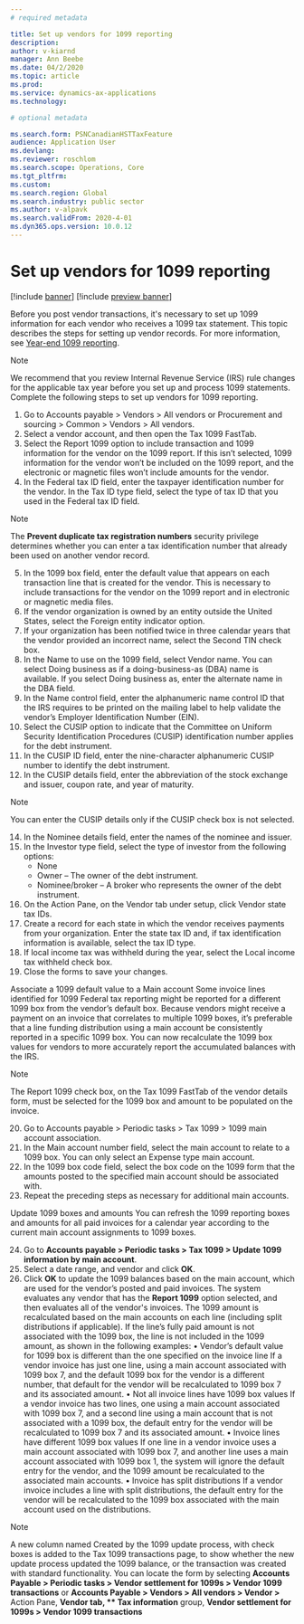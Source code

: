 ```yaml
---
# required metadata

title: Set up vendors for 1099 reporting
description: 
author: v-kiarnd
manager: Ann Beebe
ms.date: 04/2/2020
ms.topic: article
ms.prod: 
ms.service: dynamics-ax-applications
ms.technology: 

# optional metadata

ms.search.form: PSNCanadianHSTTaxFeature
audience: Application User
ms.devlang: 
ms.reviewer: roschlom
ms.search.scope: Operations, Core 
ms.tgt_pltfrm: 
ms.custom: 
ms.search.region: Global
ms.search.industry: public sector
ms.author: v-alpavk
ms.search.validFrom: 2020-4-01
ms.dyn365.ops.version: 10.0.12
---
```


# Set up vendors for 1099 reporting

[!include [banner](../includes/banner.md)]
[!include [preview banner](../includes/preview-banner.md)]

Before you post vendor transactions, it's necessary to set up 1099 information for each vendor who receives a 1099 tax statement. This topic describes the steps for setting up vendor records. For more information, see [Year-end 1099 reporting](noam-usa-year-end-1099-reporting.md).

> [!Note]
> We recommend that you review Internal Revenue Service (IRS) rule changes for the applicable tax year before you set up and process 1099 statements.
Complete the following steps to set up vendors for 1099 reporting. 

1.	Go to Accounts payable > Vendors > All vendors or Procurement and sourcing > Common > Vendors > All vendors.
2.	Select a vendor account, and then open the Tax 1099 FastTab.
3.	Select the Report 1099 option to include transaction and 1099 information for the vendor on the 1099 report. If this isn’t selected, 1099 information for the vendor won’t be included on the 1099 report, and the electronic or magnetic files won’t include amounts for the vendor.
4.	In the Federal tax ID field, enter the taxpayer identification number for the vendor. In the Tax ID type field, select the type of tax ID that you used in the Federal tax ID field.
> [!Note]
> The **Prevent duplicate tax registration numbers** security privilege determines whether you can enter a tax identification number that already been used on another vendor record.
5.	In the 1099 box field, enter the default value that appears on each transaction line that is created for the vendor. This is necessary to include transactions for the vendor on the 1099 report and in electronic or magnetic media files.
6.	If the vendor organization is owned by an entity outside the United States, select the Foreign entity indicator option.
7.	If your organization has been notified twice in three calendar years that the vendor provided an incorrect name, select the Second TIN check box.
8.	In the Name to use on the 1099 field, select Vendor name. You can select Doing business as if a doing-business-as (DBA) name is available. If you select Doing business as, enter the alternate name in the DBA field.
9.	In the Name control field, enter the alphanumeric name control ID that the IRS requires to be printed on the mailing label to help validate the vendor’s Employer Identification Number (EIN).
10.	Select the CUSIP option to indicate that the Committee on Uniform Security Identification Procedures (CUSIP) identification number applies for the debt instrument.
11.	In the CUSIP ID field, enter the nine-character alphanumeric CUSIP number to identify the debt instrument.
12.	In the CUSIP details field, enter the abbreviation of the stock exchange and issuer, coupon rate, and year of maturity.
> [!Note]
> You can enter the CUSIP details only if the CUSIP check box is not selected.
14.	In the Nominee details field, enter the names of the nominee and issuer.
15.	In the Investor type field, select the type of investor from the following options:
       - None
       - Owner – The owner of the debt instrument.
       - Nominee/broker – A broker who represents the owner of the debt instrument.
16.	On the Action Pane, on the Vendor tab under setup, click Vendor state tax IDs.
17.	Create a record for each state in which the vendor receives payments from your organization. Enter the state tax ID and, if tax identification information is available, select the tax ID type.
18.	If local income tax was withheld during the year, select the Local income tax withheld check box.
19.	Close the forms to save your changes.
 

Associate a 1099 default value to a Main account
Some invoice lines identified for 1099 Federal tax reporting might be reported for a different 1099 box from the vendor’s default box. Because vendors might receive a payment on an invoice that correlates to multiple 1099 boxes, it’s preferable that a line funding distribution using a main account be consistently reported in a specific 1099 box. You can now recalculate the 1099 box values for vendors to more accurately report the accumulated balances with the IRS.

> [!Note]
> The Report 1099 check box, on the Tax 1099 FastTab of the vendor details form, must be selected for the 1099 box and amount to be populated on the invoice.
20.	Go to Accounts payable > Periodic tasks > Tax 1099 > 1099 main account association.
21.	In the Main account number field, select the main account to relate to a 1099 box. You can only select an Expense type main account.
22.	In the 1099 box code field, select the box code on the 1099 form that the amounts posted to the specified main account should be associated with.
23.	Repeat the preceding steps as necessary for additional main accounts.


Update 1099 boxes and amounts
You can refresh the 1099 reporting boxes and amounts for all paid invoices for a calendar year according to the current main account assignments to 1099 boxes. 

24.	Go to **Accounts payable > Periodic tasks > Tax 1099 > Update 1099 information by main account**.
25.	Select a date range, and vendor and click **OK**.
26.	Click **OK** to update the 1099 balances based on the main account, which are used for the vendor’s posted and paid invoices.
The system evaluates any vendor that has the **Report 1099** option selected, and then evaluates all of the vendor's invoices. The 1099 amount is recalculated based on the main accounts on each line (including split distributions if applicable). If the line’s fully paid amount is not associated with the 1099 box, the line is not included in the 1099 amount, as shown in the following examples:
•	Vendor’s default value for 1099 box is different than the one specified on the invoice line 
If a vendor invoice has just one line, using a main account associated with 1099 box 7, and the default 1099 box for the vendor is a different number, that default for the vendor will be recalculated to 1099 box 7 and its associated amount.
•	Not all invoice lines have 1099 box values 
If a vendor invoice has two lines, one using a main account associated with 1099 box 7, and a second line using a main account that is not associated with a 1099 box, the default entry for the vendor will be recalculated to 1099 box 7 and its associated amount.
•	Invoice lines have different 1099 box values 
If one line in a vendor invoice uses a main account associated with 1099 box 7, and another line uses a main account associated with 1099 box 1, the system will ignore the default entry for the vendor, and the 1099 amount be recalculated to the associated main accounts.
•	Invoice has split distributions 
If a vendor invoice includes a line with split distributions, the default entry for the vendor will be recalculated to the 1099 box associated with the main account used on the distributions.
> [!Note]
> A new column named Created by the 1099 update process, with check boxes is added to the Tax 1099 transactions page, to show whether the new update process updated the 1099 balance, or the transaction was created with standard functionality. You can locate the form by selecting **Accounts Payable > Periodic tasks > Vendor settlement for 1099s > Vendor 1099 transactions** or **Accounts Payable > Vendors > All vendors > Vendor >** Action Pane, **Vendor tab, ** Tax information** group, **Vendor settlement for 1099s > Vendor 1099 transactions**

